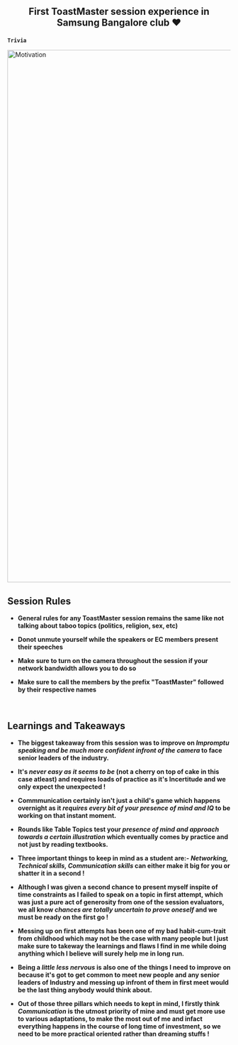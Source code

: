
## <p align = "center"> First ToastMaster session experience in Samsung Bangalore club ❤ </p>


**`Trivia`**

<img src="https://user-images.githubusercontent.com/76246106/140659286-e1c6a526-dfa1-47d0-83fb-d21aa256acef.png" alt="Motivation" width="1200"/>

</br>

## Session Rules

* **General rules for any ToastMaster session remains the same like not talking about taboo topics (politics, religion, sex, etc)**

* **Donot unmute yourself while the speakers or EC members present their speeches** 

* **Make sure to turn on the camera throughout the session if your network bandwidth allows you to do so**

* **Make sure to call the members by the prefix "ToastMaster" followed by their respective names**

</br>

## Learnings and Takeaways

* **The biggest takeaway from this session was to improve on *Impromptu speaking and be much more confident infront of the camera* to face senior leaders of the industry.**

* **It's *never easy as it seems to be* (not a cherry on top of cake in this case atleast) and requires loads of practice as it's Incertitude and we only expect the unexpected !**

* **Commmunication certainly isn't just a child's game which happens overnight as it *requires every bit of your presence of mind and IQ* to be working on that instant moment.**

* **Rounds like Table Topics test your *presence of mind and approach towards a certain illustration* which eventually comes by practice and not just by reading textbooks.**

* **Three important things to keep in mind as a student are:- *Networking, Technical skills, Communication skills* can either make it big for you or shatter it in a second !**

* **Although I was given a second chance to present myself inspite of time constraints as I failed to speak on a topic in first attempt, which was just a pure act of generosity    from one of the session evaluators, we all know *chances are totally uncertain to prove oneself* and we must be ready on the first go !**   
   
* **Messing up on first attempts has been one of my bad habit-cum-trait from childhood which may not be the case with many people but I just make sure to takeway the             learnings and flaws I find in me while doing anything which I believe will surely help me in long run.**
   
* **Being a *little less nervous* is also one of the things I need to improve on because it's got to get common to meet new people and any senior leaders of Industry and messing 
    up infront of them in first meet would be the last thing anybody would think about.**
   
* **Out of those three pillars which needs to kept in mind, I firstly think *Communication* is the utmost priority of mine and must get more use to various adaptations, to make 
   the most out of me and infact everything happens in the course of long time of investment, so we need to be more practical oriented rather than dreaming stuffs !**
  
  
#
